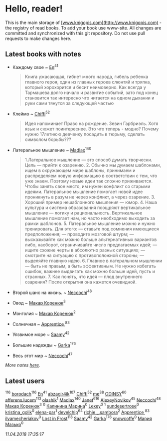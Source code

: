 # Hello, reader!
This is the main storage of [www.knigopis.com](http://www.knigopis.com) - the registry of read books.
To add your book use www-site. All changes are committed and synchronized with this git repository.
Do not use pull requests to make changes here.


## Latest books with notes
* Каждому свое ~ [En](users/333/333646551-vkontakte)<sup>41</sup>
    > Книга ужасающая, гибнет много народа, гибель ребенка главного героя, один из главных героев слюнтяй и тряпка, который хорохорится и бесит неимоверно. Как всегда у Тармашева долго начало и развитие событий, зато под конец становится так интересно что читается на одном дыхании и руки сами тянутся за следующей частью

* Клеймо ~ [Chiffi](users/105/105831994080785626680-google)<sup>52</sup>
    > Идея напоминает Право на рождение. Зевин Гарбриэль. Хотя язык и сюжет поинтереснее.
    > Это что теперь - модно? Почему нужно 17летнюю девченку посадить в тюрьму,  сделать символом борьбы???

* Латеральное мышление ~ [Madlax](users/158/158304782-vkontakte)<sup>140</sup>
    > 1.Латеральное мышление — это способ думать творчески. Цель — прийти к озарению.
    > 2. Обычно мы думаем шаблонами, ищем в окружающем мире шаблоны, принимаем и распределяем новую информацию в соответствии с тем, что уже знаем. Поэтому новые идеи так сложно приживаются. Чтобы занять свое место, им нужен конфликт со старыми идеями. Латеральное мышление помогает новой идее проникнуть в разум не через конфликт, а через озарение.
    > 3. Хороший пример нешаблонного мышления — юмор.
    > 4. Наша культура и система образования поощряют вертикальное мышление — логику и рациональность. Вертикальное мышление помогает нам, но часто необходимо выходить за рамки шаблонов.
    > 5. Латеральное мышление можно и нужно тренировать. Для этого:
    > — ставьте под сомнения имеющиеся предположения;
    > — проводите мозговой штурм;
    > — высказывайте как можно больше альтернативных вариантов либо, наоборот, ограничивайте число предлагаемых идей;
    > — ищите схожие черты в абсолютно разных ситуациях;
    > — смотрите на ситуацию с противоположной стороны;
    > — выделяйте главную идею.
    > 6. Главное в латеральном мышлении — быть не правым, а быть эффективным. Не нужно избегать ошибок, важнее выдвигать как можно больше идей, пусть и странных.
    > 7. Как понять, что идея — плод внутреннего озарения? После открытия она кажется очевидной.

* Второй шанс на жизнь. ~ [Neccochi](users/126/12601720503917094896-mailru)<sup>48</sup>

* Овод ~ [Макар Коренюк](users/126/126368737-vkontakte)<sup>3</sup>

* Монголия ~ [Макар Коренюк](users/126/126368737-vkontakte)<sup>2</sup>

* Солнечная ~ [Apprentice ](users/528/52821952-vkontakte)<sup>83</sup>

* Уязвимое море ~ [Saamy](users/115/115226508-vkontakte)<sup>42</sup>

* Большие надежды ~ [Garka](users/115/115753719718250012620-google)<sup>176</sup>

* Весь этот мир ~ [Neccochi](users/126/12601720503917094896-mailru)<sup>47</sup>


_More notes [here](latest_books_with_notes.md)._


## Latest users
[](users/115/115826717712507836033-google)<sup>116</sup> 
[borodach](users/157/15706320-vkontakte)<sup>116</sup> 
[En](users/333/333646551-vkontakte)<sup>41</sup> 
[abzagir4ik](users/362/3621623-vkontakte)<sup>107</sup> 
[Chiffi](users/105/105831994080785626680-google)<sup>52</sup> 
[me](users/381/381417697-yandex)<sup>38</sup> 
[ODINSY](users/100/100978570902186865324-google)<sup>60</sup> 
[afferens.lucem](users/196/196071655-vkontakte)<sup>113</sup> 
[olashik](users/186/18643116-vkontakte)<sup>1</sup> 
[Madlax](users/158/158304782-vkontakte)<sup>140</sup> 
[Janet](users/108/108113656204404967440-google)<sup>616</sup> 
[AlexeyNovikov](users/170/170278332-vkontakte)<sup>45</sup> 
[Neccochi](users/126/12601720503917094896-mailru)<sup>48</sup> 
[Макар Коренюк](users/126/126368737-vkontakte)<sup>3</sup> 
[](users/109/109348398605703676806-google)<sup>0</sup> 
[Калинина Марина](users/139/13934519318903262389-mailru)<sup>0</sup> 
[Lexey](users/428/428593824261185-facebook)<sup>0</sup> 
[](users/616/616903189-yandex)<sup>1</sup> 
[sundesertrose](users/605/605506538-yandex)<sup>0</sup> 
[kristina_golik](users/215/215722372-vkontakte)<sup>0</sup> 
[elena-par](users/450/4506016-vkontakte)<sup>1</sup> 
[develchip](users/852/85203415-vkontakte)<sup>64</sup> 
[richie._.sambora](users/203/2033580363583983-facebook)<sup>2</sup> 
[Apprentice ](users/528/52821952-vkontakte)<sup>83</sup> 
[ilyamecheriakov](users/176/176759837-vkontakte)<sup>0</sup> 
[Lost in Frost](users/103/103293621948650602575-google)<sup>118</sup> 
[Saamy](users/115/115226508-vkontakte)<sup>42</sup> 
[Garka](users/115/115753719718250012620-google)<sup>176</sup> 
[snowcoffe](users/102/102767416-vkontakte)<sup>0</sup> 
[Мария Мазько](users/997/997901511979140838-mailru)<sup>0</sup> 


_11.04.2018 17:35:17_
